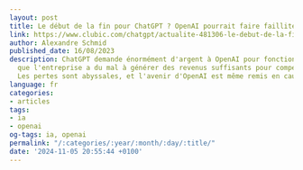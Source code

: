 ```yaml
---
layout: post
title: Le début de la fin pour ChatGPT ? OpenAI pourrait faire faillite dès 2024
link: https://www.clubic.com/chatgpt/actualite-481306-le-debut-de-la-fin-pour-chatgpt-openai-pourrait-faire-faillite-des-2024.html
author: Alexandre Schmid
published_date: 16/08/2023
description: ChatGPT demande énormément d'argent à OpenAI pour fonctionner, alors
  que l'entreprise a du mal à générer des revenus suffisants pour compenser les dépenses.
  Les pertes sont abyssales, et l'avenir d'OpenAI est même remis en cause.
language: fr
categories:
- articles
tags:
- ia
- openai
og-tags: ia, openai
permalink: "/:categories/:year/:month/:day/:title/"
date: '2024-11-05 20:55:44 +0100'
---
```

